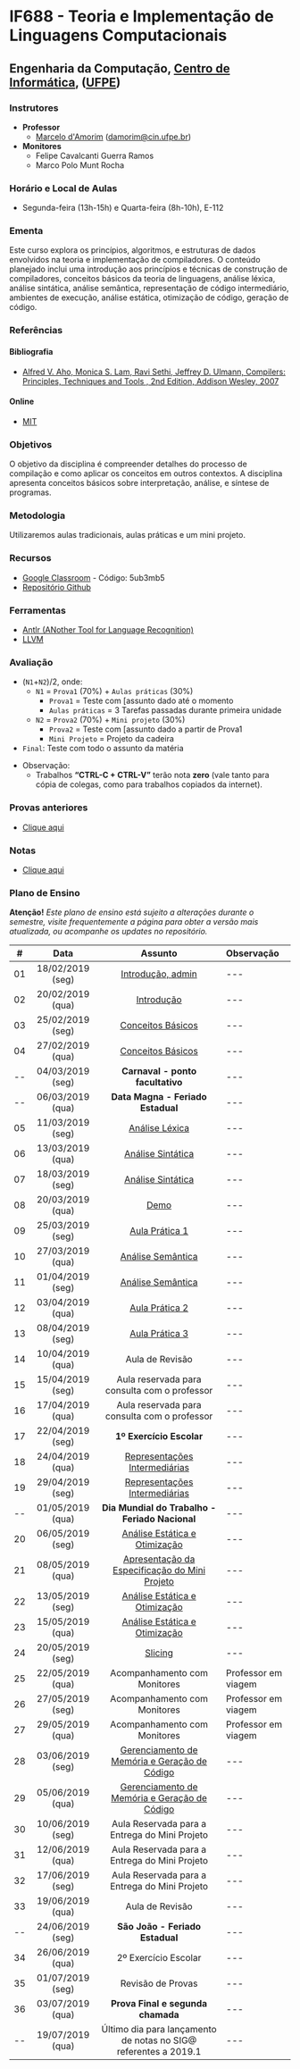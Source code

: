 # IF688 - Teoria e Implementação de Linguagens Computacionais

## Engenharia da Computação, [Centro de Informática](http://www.cin.ufpe.br), ([UFPE](http://www.ufpe.br))

### Instrutores

* **Professor** 
  * [Marcelo d'Amorim](http://cin.ufpe.br/~damorim/) (damorim@cin.ufpe.br)
* **Monitores** 
  * Felipe Cavalcanti Guerra Ramos
  * Marco Polo Munt Rocha 
  
### Horário e Local de Aulas
* Segunda-feira (13h-15h) e Quarta-feira (8h-10h), E-112

### Ementa

Este curso explora os princípios, algoritmos, e estruturas de dados envolvidos na teoria e implementação de compiladores. 
O conteúdo planejado inclui uma introdução aos princípios e técnicas de construção de compiladores, conceitos básicos da teoria de linguagens, análise léxica, análise sintática, análise semântica, representação de código intermediário, ambientes de execução, análise estática, otimização de código, geração de código.

### Referências

#### Bibliografia
- [Alfred V. Aho, Monica S. Lam, Ravi Sethi, Jeffrey D. Ulmann, Compilers: Principles, Techniques and Tools , 2nd Edition, Addison Wesley, 2007](https://www.saraiva.com.br/compiladores-principios-tecnicas-e-ferramentas-1998960.html)
#### Online
- [MIT](https://ocw.mit.edu/courses/electrical-engineering-and-computer-science/6-035-computer-language-engineering-sma-5502-fall-2005/)

### Objetivos

O objetivo da disciplina é compreender detalhes do processo de compilação e como aplicar os conceitos em outros contextos.
A disciplina apresenta conceitos básicos sobre interpretação, análise, e síntese de programas. 

### Metodologia

Utilizaremos aulas tradicionais, aulas práticas e um mini projeto.

### Recursos

- [Google Classroom](http://classroom.google.com) - Código:  5ub3mb5
 - [Repositório Github](github.com/damorim/compilers-cin)

### Ferramentas
- [Antlr (ANother Tool for Language Recognition)](https://www.antlr.org/)
- [LLVM](https://llvm.org/)

### Avaliação
* (`N1`+`N2`)/2, onde:
  * `N1` = `Prova1` (70%) + `Aulas práticas` (30%)
    * `Prova1` = Teste com [assunto dado até o momento
    * `Aulas práticas` = 3 Tarefas passadas durante primeira unidade
  * `N2` = `Prova2` (70%) + `Mini projeto` (30%)
    * `Prova2` = Teste com [assunto dado a partir de Prova1 
    * `Mini Projeto` = Projeto da cadeira
* `Final`: Teste com todo o assunto da matéria

- Observação:
  - Trabalhos **“CTRL-C + CTRL-V”** terão nota **zero** (vale tanto para cópia de colegas, como para trabalhos copiados da internet).

### Provas anteriores
- [Clique aqui](/provas)

### Notas
- [Clique aqui](alunos.md)

### Plano de Ensino

**Atenção!** 
*Este plano de ensino está sujeito a alterações durante o semestre, visite frequentemente a página para obter a versão mais atualizada, ou acompanhe os updates no repositório.*

| # | Data | Assunto | Observação |
|:---:|:----:|:----------------------:|:----------------------|
| 01 | 18/02/2019 (seg) | [Introdução, admin](/slides-aulas/intro.pptx) | --- |
| 02 | 20/02/2019 (qua) | [Introdução](/slides-aulas/intro.pptx) | --- |
| 03 | 25/02/2019 (seg) | [Conceitos Básicos](/slides-aulas/conceitos-basicos.pptx) | --- |
| 04 | 27/02/2019 (qua) | [Conceitos Básicos](/slides-aulas/conceitos-basicos.pptx) | --- |
| -- | 04/03/2019 (seg) | **Carnaval - ponto facultativo** | --- |
| -- | 06/03/2019 (qua) | **Data Magna - Feriado Estadual** | --- |
| 05 | 11/03/2019 (seg) | [Análise Léxica](/slides-aulas/analise-lexica.pptx) | --- |
| 06 | 13/03/2019 (qua) | [Análise Sintática](/slides-aulas/analise-sintatica.pptx)| --- |
| 07 | 18/03/2019 (seg) | [Análise Sintática](/slides-aulas/analise-sintatica.pptx) | --- |
| 08 | 20/03/2019 (qua) | [Demo](/demos) | --- |
| 09 | 25/03/2019 (seg) | [Aula Prática 1](/AP1) | --- |
| 10 | 27/03/2019 (qua) | [Análise Semântica](/slides-aulas/analise-semantica.pptx) | --- |
| 11 | 01/04/2019 (seg) | [Análise Semântica](/slides-aulas/analise-semantica.pptx) | --- |
| 12 | 03/04/2019 (qua) | [Aula Prática 2](/AP2) | --- |
| 13 | 08/04/2019 (seg) | [Aula Prática 3](/AP3) | --- |
| 14 | 10/04/2019 (qua) | Aula de Revisão | --- |
| 15 | 15/04/2019 (seg) | Aula reservada para consulta com o professor | --- |
| 16 | 17/04/2019 (qua) | Aula reservada para consulta com o professor| --- |
| 17 | 22/04/2019 (seg) | **1º Exercício Escolar** | --- |
| 18 | 24/04/2019 (qua) | [Representações Intermediárias](/slides-aulas/representacoes-intermediarias.pptx) | --- |
| 19 | 29/04/2019 (seg) | [Representações Intermediárias](/slides-aulas/representacoes-intermediarias.pptx) | --- |
| -- | 01/05/2019 (qua) | **Dia Mundial do Trabalho - Feriado Nacional** | --- |
| 20 | 06/05/2019 (seg) | [Análise Estática e Otimização]() | --- |
| 21 | 08/05/2019 (qua) | [Apresentação da Especificação do Mini Projeto](/mini-projeto) | --- |
| 22 | 13/05/2019 (seg) | [Análise Estática e Otimização]() | --- |
| 23 | 15/05/2019 (qua) | [Análise Estática e Otimização]()| --- |
| 24 | 20/05/2019 (seg) | [Slicing]() | --- |
| 25 | 22/05/2019 (qua) | Acompanhamento com Monitores | Professor em viagem |
| 26 | 27/05/2019 (seg) | Acompanhamento com Monitores | Professor em viagem |
| 27 | 29/05/2019 (qua) | Acompanhamento com Monitores | Professor em viagem |
| 28 | 03/06/2019 (seg) | [Gerenciamento de Memória e Geração de Código](/slides-aulas/ambiente-exec-e-geracao-codigo.pptx) | --- |
| 29 | 05/06/2019 (qua) | [Gerenciamento de Memória e Geração de Código](/slides-aulas/ambiente-exec-e-geracao-codigo.pptx) | --- |
| 30 | 10/06/2019 (seg) | Aula Reservada para a Entrega do Mini Projeto | --- |
| 31 | 12/06/2019 (qua) | Aula Reservada para a Entrega do Mini Projeto | --- |
| 32 | 17/06/2019 (seg) | Aula Reservada para a Entrega do Mini Projeto | --- |
| 33 | 19/06/2019 (qua) | Aula de Revisão | --- |
| -- | 24/06/2019 (seg) | **São João - Feriado Estadual**| --- |
| 34 | 26/06/2019 (qua) | 2º Exercício Escolar | --- |
| 35 | 01/07/2019 (seg) |Revisão de Provas | --- |
| 36 | 03/07/2019 (qua) | **Prova Final e segunda chamada**  | --- |
| -- | 19/07/2019 (qua) | Último dia para lançamento de notas no SIG@ referentes a 2019.1| ---|
